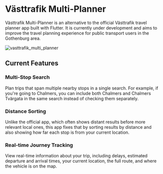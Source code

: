 # Västtrafik Multi-Planner

Västtrafik Multi-Planner is an alternative to the official Västtrafik travel planner app built with Flutter. It is currently under development and aims to improve the travel planning experience for public transport users in the Gothenburg area.

![vasttrafik_multi_planner](https://github.com/user-attachments/assets/11ebe6a5-ac9c-4fdf-876e-657398632923)


## Current Features

### Multi-Stop Search
Plan trips that span multiple nearby stops in a single search. For example, if you're going to Chalmers, you can include both Chalmers and Chalmers Tvärgata in the same search instead of checking them separately.

### Distance Sorting
Unlike the official app, which often shows distant results before more relevant local ones, this app fixes that by sorting results by distance and also showing how far each stop is from your current location.

### Real-time Journey Tracking
View real-time information about your trip, including delays, estimated departure and arrival times, your current location, the full route, and where the vehicle is on the map.
